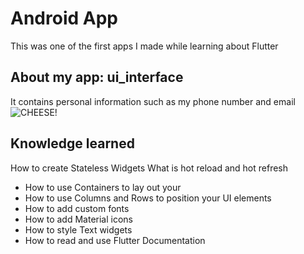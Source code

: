 # Android App  
This was one of the first apps I made while learning about Flutter
## About my app: ui_interface
It contains personal information such as my phone number and email
![CHEESE!](https://photos.app.goo.gl/m7sthSwvUbNLotCA9)
## Knowledge learned
How to create Stateless Widgets
What is hot reload and hot refresh
- How to use Containers to lay out your 
- How to use Columns and Rows to position your UI elements
- How to add custom fonts
- How to add Material icons
- How to style Text widgets
- How to read and use Flutter Documentation


